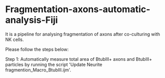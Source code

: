 # Fragmentation-axons-automatic-analysis-Fiji

It is a pipeline for analysing fragmentation of axons after co-culturing with NK cells.

Please follow the steps below:

Step 1: Automatically measure total area of BtubIII+ axons and BtubIII+ particles by running the script 'Update Neurite fragmention_Macro_BtubIII.ijm'.


